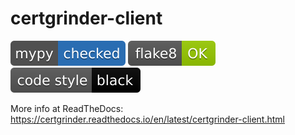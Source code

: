 # certgrinder-client

[![Checked with mypy](badges/mypy_badge.svg)](http://mypy-lang.org/)
[![Checked with flake8](badges/flake8-OK-green.svg)](http://flake8.pycqa.org/en/latest/)
[![Codestyle black](badges/black.svg)](https://github.com/psf/black/)

More info at ReadTheDocs: https://certgrinder.readthedocs.io/en/latest/certgrinder-client.html

